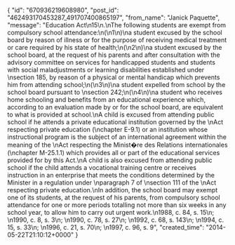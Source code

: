  {
   "id": "670936219608980",
   "post_id": "462493170453287_491707400865197",
   "from_name": "Janick Paquette",
   "message": "Education Act\n15\n.\nThe following students are exempt from compulsory school attendance:\n(\n1\n)\na   student excused by the school board by reason of illness or for the   purpose of receiving medical treatment or care required by his state of   health;\n(\n2\n)\na   student excused by the school board, at the request of his parents and   after consultation with the advisory committee on services for   handicapped students and students with social maladjustments or learning   disabilities established under \nsection 185, by reason of a physical or mental handicap which prevents him from attending school;\n(\n3\n)\na student expelled from school by the school board pursuant to \nsection 242;\n(\n4\n)\na   student who receives home schooling and benefits from an educational   experience which, according to an evaluation made by or for the school   board, are equivalent to what is provided at school.\nA child is excused from attending public school if he attends a private educational institution governed by the \nAct respecting private education (\nchapter  E-9.1) or an institution whose instructional program is the subject of  an international agreement within the meaning of the \nAct respecting the Minist�re des Relations internationales (\nchapter M-25.1.1) which provides all or part of the educational services provided for by this Act.\nA  child is also excused from  attending public school if the child  attends a vocational training  centre or receives instruction in an  enterprise that meets the  conditions determined by the Minister in a  regulation under \nparagraph 7 of \nsection 111 of the \nAct respecting private education.\nIn  addition, the school board  may exempt one of its students, at the  request of his parents, from  compulsory school attendance for one or  more periods totalling not more  than six weeks in any school year, to  allow him to carry out urgent  work.\n1988, c. 84, s. 15\n; \n1990, c. 8, s. 3\n; \n1990, c. 78, s. 27\n; \n1992, c. 68, s. 143\n; \n1994, c. 15, s. 33\n; \n1996, c. 21, s. 70\n; \n1997, c. 96, s. 9",
   "created_time": "2014-05-22T21:10:12+0000"
 }
